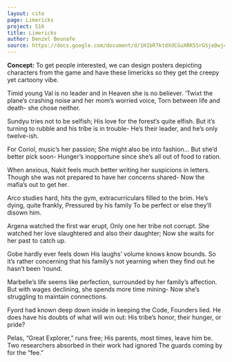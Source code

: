 ```yaml
---
layout: cite
page: Limericks
project: S16
title: Limericks
author: Denzel Beunafe
source: https://docs.google.com/document/d/1H1bR7ktdXdCGuXRK5SrGSjeDwj42xHxdOLupg7RjHZU/edit?usp=sharing
---
```

**Concept:** To get people interested, we can design posters depicting characters from the game and have these limericks so they get the creepy yet cartoony vibe.

Timid young Val is no leader
and in Heaven she is no believer.
‘Twixt the plane’s crashing noise
and her mom’s worried voice,
Torn between life and death- she chose neither.

Sundyu tries not to be selfish;
His love for the forest’s quite elfish.
But it’s turning to rubble
and his tribe is in trouble-
He’s their leader, and he’s only twelve-ish.

For Coriol, music’s her passion;
She might also be into fashion…
But she’d better pick soon-
Hunger’s inopportune
since she’s all out of food to ration.

When anxious, Nakit feels much better
writing her suspicions in letters.
Though she was not prepared
to have her concerns shared-
Now the mafia’s out to get her.

Arco studies hard, hits the gym,
extracurriculars filled to the brim.
He’s dying, quite frankly,
Pressured by his family
To be perfect or else they’ll disown him.

Argena watched the first war erupt,
Only one her tribe not corrupt.
She watched her love slaughtered
and also their daughter;
Now she waits for her past to catch up.

Gobe hardly ever feels down
His laughs’ volume knows know bounds.
So it’s rather concerning
that his family’s not yearning
when they find out he hasn’t been ‘round.


Marbelle’s life seems like perfection,
surrounded by her family’s affection.
But with wages declining,
she spends more time mining-
Now she’s struggling to maintain connections.

Fyord had known deep down inside
in keeping the Code, Founders lied.
He does have his doubts
of what will win out:
His tribe’s honor, their hunger, or pride?

Pelas, “Great Explorer,” runs free;
His parents, most times, leave him be.
Two researchers absorbed
in their work had ignored
The guards coming by for the “fee.”
